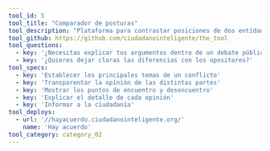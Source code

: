 ```yaml
---
tool_id: 5
tool_title: "Comparador de posturas"
tool_description: "Plataforma para contrastar posiciones de dos entidades frente a un tema, indicando el nivel de acuerdo entre los dos."
tool_github: https://github.com/ciudadanointeligente/the_tool
tool_questions:
  - key: '¿Necesitas explicar tus argumentos dentro de un debate público?'
  - key: '¿Quieres dejar claras las diferencias con los opositores?'
tool_specs:
  - key: 'Establecer los principales temas de un conflicto'
  - key: 'Transparentar la opinión de las distintas partes'
  - key: 'Mostrar los puntos de encuentro y desencuentro'
  - key: 'Explicar el detalle de cada opinión'
  - key: 'Informar a la ciudadanía'
tool_deploys:
  - url: '//hayacuerdo.ciudadanointeligente.org/'
    name: 'Hay acuerdo'
tool_category: category_02
---
```







